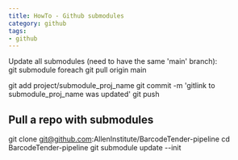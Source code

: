 ```yaml
---
title: HowTo - Github submodules
category: github
tags:
- github
---
```


Update all submodules (need to have the same 'main' branch):  
git submodule foreach git pull origin main

git add project/submodule_proj_name
git commit -m 'gitlink to submodule_proj_name was updated'
git push

## Pull a repo with submodules
git clone git@github.com:AllenInstitute/BarcodeTender-pipeline
cd BarcodeTender-pipeline
git submodule update --init

